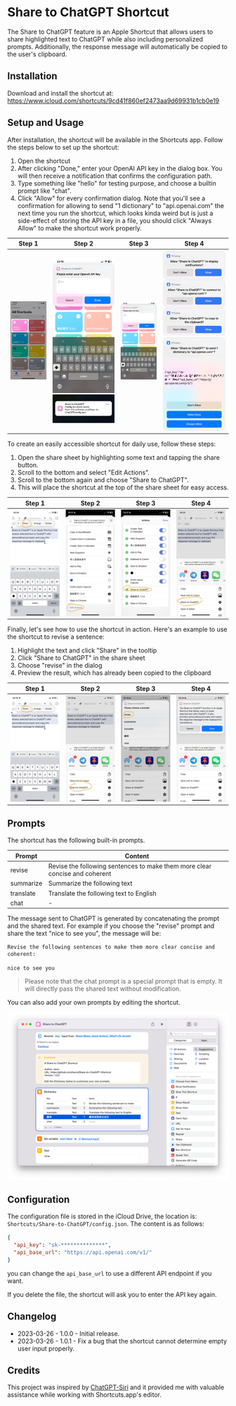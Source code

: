 # Share to ChatGPT Shortcut

The Share to ChatGPT feature is an Apple Shortcut that allows users to share highlighted text to ChatGPT while also including personalized prompts. Additionally, the response message will automatically be copied to the user's clipboard.

## Installation

Download and install the shortcut at:
https://www.icloud.com/shortcuts/9cd41f860ef2473aa9d69931b1cb0e19

## Setup and Usage

After installation, the shortcut will be available in the Shortcuts app. Follow the steps below to set up the shortcut:

1. Open the shortcut
2. After clicking "Done," enter your OpenAI API key in the dialog box. You will then receive a notification that confirms the configuration path.
3. Type something like "hello" for testing purpose, and choose a builtin prompt like "chat".
4. Click "Allow" for every confirmation dialog. Note that you'll see a confirmation for allowing to send "1 dictionary" to "api.openai.com" the next time you run the shortcut, which looks kinda weird but is just a side-effect of storing the API key in a file, you should click "Always Allow" to make the shortcut work properly.

| Step 1 | Step 2 | Step 3 | Step 4 |
| :----: |:------:|:------:|:------:|
| <img width="200" src="images/setup/step-1.PNG" /> | <img width="200" src="images/setup/step-2.PNG" /><img width="200" src="images/setup/step-2-notification.jpg" /> | <img width="200" src="images/setup/step-3.PNG" /> | <img width="200" src="images/setup/step-4.JPEG" /> <img width="200" src="images/setup/step-4-extra.PNG" />|

To create an easily accessible shortcut for daily use, follow these steps:

1. Open the share sheet by highlighting some text and tapping the share button.
2. Scroll to the bottom and select "Edit Actions".
3. Scroll to the bottom again and choose "Share to ChatGPT".
4. This will place the shortcut at the top of the share sheet for easy access.

| Step 1 | Step 2 | Step 3 | Step 4 |
| :----: |:------:|:------:|:------:|
| <img width="200" src="images/share-sheet/step-1.jpg" /> | <img width="200" src="images/share-sheet/step-2.jpg" /> | <img width="200" src="images/share-sheet/step-3.jpg" /> | <img width="200" src="images/share-sheet/step-4.jpg" /> |

Finally, let's see how to use the shortcut in action. Here's an example to use the shortcut to revise a sentence:

1. Highlight the text and click "Share" in the tooltip
2. Click "Share to ChatGPT" in the share sheet
3. Choose "revise" in the dialog
4. Preview the result, which has already been copied to the clipboard

| Step 1 | Step 2 | Step 3 | Step 4 |
| :----: |:------:|:------:|:------:|
| <img width="200" src="images/revise/step-1.jpg" /> | <img width="200" src="images/revise/step-2.jpg" /> | <img width="200" src="images/revise/step-3.jpg" /> | <img width="200" src="images/revise/step-4.PNG" /> |


## Prompts

The shortcut has the following built-in prompts.

| Prompt | Content |
| ------ | ------- |
| revise | Revise the following sentences to make them more clear concise and coherent |
| summarize | Summarize the following text |
| translate | Translate the following text to English |
| chat | - |

The message sent to ChatGPT is generated by concatenating the prompt and the shared text. For example if you choose the "revise" prompt and share the text "nice to see you", the message will be:

```
Revise the following sentences to make them more clear concise and coherent:

nice to see you
```

> Please note that the chat prompt is a special prompt that is empty. It will directly pass the shared text without modification.

You can also add your own prompts by editing the shortcut.

![](images/edit-the-shortcut.png)


## Configuration

The configuration file is stored in the iCloud Drive, the location is: `Shortcuts/Share-to-ChatGPT/config.json`. The content is as follows:

```json
{
  "api_key": "sk-**************",
  "api_base_url": "https://api.openai.com/v1/"
}
```

you can change the `api_base_url` to use a different API endpoint if you want.

If you delete the file, the shortcut will ask you to enter the API key again.

## Changelog

- 2023-03-26 - 1.0.0 - Initial release.
- 2023-03-26 - 1.0.1 - Fix a bug that the shortcut cannot determine empty user input properly.

## Credits

This project was inspired by [ChatGPT-Siri](https://github.com/Yue-Yang/ChatGPT-Siri) and it provided me with valuable assistance while working with Shortcuts.app's editor.
